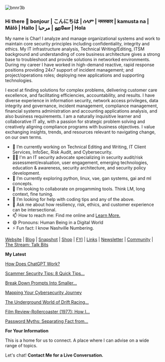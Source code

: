 ![bnnr3b](https://github.com/Char-Hunt/Char-Hunt/assets/138831832/6a4a3344-7643-45d6-ab7f-d08bf45b4406)

### Hi there 👋 bonjour | こんにちは | ሰላም | नमस्कार | kamusta na | Mālō | Hallo | مرحبا | ஹலோ | Hola
My name is Char! I analyze and manage organizational systems and work to maintain core security principles including confidentiality, integrity and ethics.  My IT infrastructure analysis, Technical Writing/Editing, ITSM background and understanding of core business architecture gives a strong base to troubleshoot and provide solutions in networked environments. During my career I have worked in high-demand reactive, rapid response positions providing 24x7 support of incident management; and project/operations roles; deploying new applications and supporting technologies.

I excel at finding solutions for complex problems, delivering customer care excellence, and facilitating efficiencies, accountability, and results. I have diverse experience in information security, network access privileges, data integrity and governance, incident management, compliance management, financial systems administration and accounting applications analysis, and also business requirements. I am a naturally inquisitive learner and collaborative IT ally, with a passion for strategic problem solving and creatively aligning compliance programs with business objectives. I value exchanging insights, trends, and resources relevant to navigating change, on our own terms.



- 🔭 I’m currently working on Technical Editing and Writing, IT Client Services, InfoSec, Risk Audit, and Cybersecurity.
- 👨‍💻 I'm an IT security advocate specializing in security audit/risk assessment/evaluation, user engagement, emerging technologies, education & awareness, security architecture, and security policy development.
- 🌱 I’m currently exploring python, linux, vae, gan systems, gai and ml concepts.
- 👯 I’m looking to collaborate on progamming tools. Think LM, long context, fine tuning.
- 🤔 I’m looking for help with coding tips and any of the above.
- 💬 Ask me about how resiliency, risk, ethics, and customer experience can be intersectional.
- 📫 How to reach me: Find me online and [Learn More.](http://bit.ly/TechieChar)
- 😄 Pronouns: Human Being in a Digital World 
- ⚡ Fun fact: I know Nashville Numbering.

[Website](https://www.charhunt.org/) | [Blog](https://bit.ly/3Q4tlZf) | [Snapshot](https://bit.ly/3W8Ht8B) | [Shop](Merch) | [FYI](https://bit.ly/48OBDvr) | [Links](https://bit.ly/48CSTo7) | [Newsletter](https://bit.ly/_TechieCharNewsletter) | [Community](https://bit.ly/3tg6fra) | [The Stream: Talk Bits](https://bit.ly/TechieCharPodcast)

**My Latest**
 
   [How Does ChatGPT Work?](https://www.techchurn.org?utm_source=navbar&utm_medium=web)
    
   [Scammer Security Tips: 8 Quick Tips...](https://www.techchurn.org?utm_source=navbar&utm_medium=web)
   
   [Break Down Prompts Into Smaller...](https://bit.ly/3Q4tlZf)
    
   [Mapping Your Cybersecurity Journey](https://bit.ly/3Q4tlZf)
   
   [The Underground World of Drift Racing...](https://www.techchurn.org?utm_source=navbar&utm_medium=web) 
   
   [Film Review-Rollercoaster (1977): How I...](https://www.techchurn.org?utm_source=navbar&utm_medium=web)
   
   [Password Myths: Separating Fact from...](https://www.techchurn.org?utm_source=navbar&utm_medium=web)
    
   


**For Your Information**

This is a home for us to connect. A place where I can advise on a wide range of topics. 

Let's chat!  **Contact Me for a Live Conversation.**
